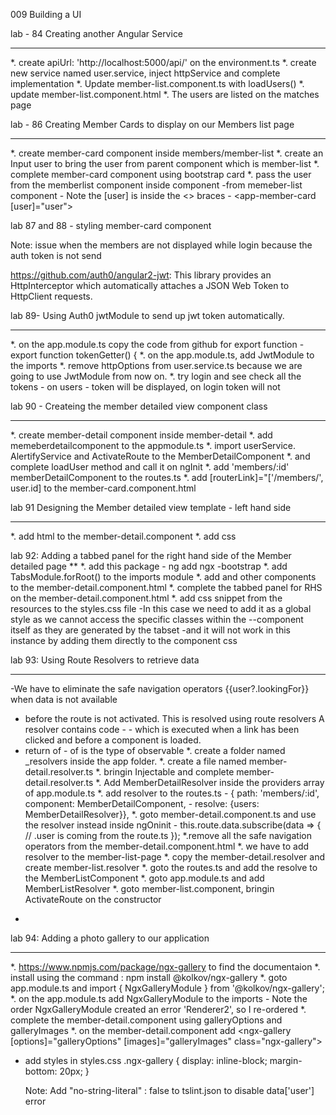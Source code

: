009 Building a UI

lab - 84 Creating another Angular Service
***
*.  create apiUrl: 'http://localhost:5000/api/' on the environment.ts
*.  create new service named user.service, inject httpService and complete implementation
*. Update member-list.component.ts with loadUsers()
*. update member-list.component.html
*. The users are listed on the matches page

lab - 86 Creating Member Cards to display on our Members list page
***
*.  create member-card component inside members/member-list
*. create an Input user to bring the user from parent component which is member-list
*. complete member-card component using bootstrap card
*. pass the user from the memberlist component inside <app member-card> component
      -from memeber-list component - Note the [user] is inside the <> braces
      -   <app-member-card [user]="user"></app-member-card>

lab 87 and 88 - styling member-card component

Note: issue when the members are not displayed while login because the auth token is not send

https://github.com/auth0/angular2-jwt: This library provides an HttpInterceptor which automatically attaches a JSON Web Token to HttpClient requests.


lab 89- Using Auth0 jwtModule to send up jwt token automatically.
***
*. on the app.module.ts copy the code from github for export function - export function tokenGetter() {
*. on the app.module.ts, add JwtModule to the imports
*. remove httpOptions from user.service.ts because we are going to use JwtModule from now on.
*. try login and see check all the tokens - on users - token will be displayed, on login token will not


lab 90 - Createing the member detailed view component class
***
*. create member-detail component inside member-detail
*. add memeberdetailcomponent to the appmodule.ts
*. import userService.  AlertifyService and ActivateRoute to the MemberDetailComponent
*. and complete loadUser method and call it on ngInit
*. add 'members/:id' memberDetailComponent to the routes.ts
*. add [routerLink]="['/members/', user.id] to the member-card.component.html

lab 91 Designing the Member detailed view template - left hand side
***
*. add html to the member-detail.component
*. add css

lab 92: Adding a tabbed panel for the right hand side of the Member detailed page
**
*. add this package -  ng add ngx -bootstrap
*. add TabsModule.forRoot() to the imports module
*. add <tabset> and other <tab> components to the member-detail.component.html
*. complete the tabbed panel for RHS on the member-detail.component.html
*. add css snippet from the resources to the styles.css file
 -In this case we need to add it as a global style as we cannot access the specific classes within the --component itself as they are generated by the tabset
  -and it will not work in this instance by adding them directly to the component css

lab 93: Using Route Resolvers to retrieve data
***
-We have to eliminate the safe navigation operators {{user?.lookingFor}} when data is not available
- before the route is not activated. This is resolved using route resolvers A resolver contains code -  - which is executed when a link has been clicked and before a component is loaded.
- return of - of is the type of observable
*. create a folder named _resolvers inside the app folder.
*. create a file named member-detail.resolver.ts
*. bringin Injectable and complete member-detail.resolver.ts
*. Add MemberDetailResolver inside the providers array of app.module.ts
*. add resolver to the routes.ts  -  { path: 'members/:id', component: MemberDetailComponent,
                                  - resolve: {users: MemberDetailResolver}},
*. goto member-detail.component.ts and use the resolver instead inside ngOninit
                                          - this.route.data.subscribe(data => {
     // .user is coming from the route.ts
   });
*.remove all the safe navigation operators from the member-detail.component.html
*. we have to add resolver to the member-list-page
*. copy the member-detail.resolver and create member-list.resolver
*. goto the routes.ts and add the resolve to the MemberListComponent
*. goto app.module.ts and add MemberListResolver
*. goto member-list.component, bringin ActivateRoute on the constructor
*

lab 94: Adding a photo gallery to our application
***
*. https://www.npmjs.com/package/ngx-gallery to find the documentaion
*. install using the command : npm install @kolkov/ngx-gallery
*. goto app.module.ts and import { NgxGalleryModule } from '@kolkov/ngx-gallery';
*. on the app.module.ts add NgxGalleryModule  to the imports
    - Note the order  NgxGalleryModule created an error 'Renderer2', so I re-ordered
*. complete the member-detail.component using galleryOptions and galleryImages
*. on the member-detail.component add <ngx-gallery [options]="galleryOptions" [images]="galleryImages" class="ngx-gallery"></ngx-gallery>
* add styles in styles.css
            .ngx-gallery {
                display: inline-block;
                margin-bottom: 20px;
              }

  Note: Add   "no-string-literal" : false to tslint.json to disable data['user'] error
